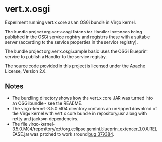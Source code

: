 vert.x.osgi
===========

Experiment running vert.x core as an OSGi bundle in Virgo kernel.

The bundle project org.vertx.osgi listens for Handler instances being published in the OSGi service registry and registers these with a suitable server (according to the service properties in the service registry).

The bundle project org.vertx.osgi.sample.basic uses the OSGi Blueprint service to publish a Handler to the service registry.

The source code provided in this project is licensed under the Apache License, Version 2.0.

Notes
-----

*   The bundling directory shows how the vert.x core JAR was turned into an OSGi bundle - see the README.
*   The virgo-kernel-3.5.0.M04 directory contains an unzipped download of the Virgo kernel with vert.x core bundle in repository/usr along with netty and jackson dependencies. 
*   The file virgo-kernel-3.5.0.M04/repository/ext/org.eclipse.gemini.blueprint.extender_1.0.0.RELEASE.jar was patched to work around [bug 379384](https://bugs.eclipse.org/bugs/show_bug.cgi?id=379384).
